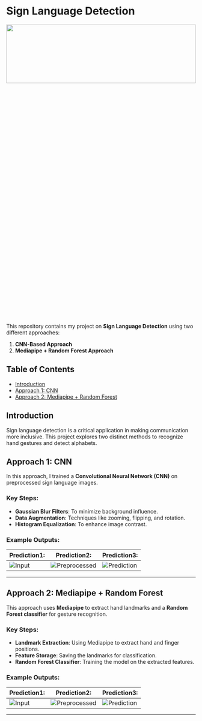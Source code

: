 # Sign Language Detection  
<img src='https://miro.medium.com/v2/resize:fit:828/format:webp/0*EC2QFI9soQV-qMlY' width=100% height=20%>

This repository contains my project on **Sign Language Detection** using two different approaches:  

1. **CNN-Based Approach**  
2. **Mediapipe + Random Forest Approach**  

## Table of Contents  
- [Introduction](#introduction)  
- [Approach 1: CNN](#approach-1-cnn)  
- [Approach 2: Mediapipe + Random Forest](#approach-2-mediapipe--random-forest)  
## Introduction  
Sign language detection is a critical application in making communication more inclusive. This project explores two distinct methods to recognize hand gestures and detect alphabets.  

## Approach 1: CNN  

In this approach, I trained a **Convolutional Neural Network (CNN)** on preprocessed sign language images.  
### Key Steps:  
- **Gaussian Blur Filters**: To minimize background influence.  
- **Data Augmentation**: Techniques like zooming, flipping, and rotation.  
- **Histogram Equalization**: To enhance image contrast.  

### Example Outputs:  

| Prediction1:         | Prediction2:  | Prediction3: |  
|-----------------------|---------------------|---------------------|  
| ![Input](https://drive.google.com/uc?id=1f3DQaPfpIYXEc6T8GTG1DKMMBGEJfTyQ) | ![Preprocessed](https://drive.google.com/uc?id=1ergYoeKt4kwmoFwRuZ6WYaQslbG2cxNJ) | ![Prediction](https://drive.google.com/uc?id=1XhyQlxnq_pohnYyNV9U4-2nOdbZ_uAKz) |  

---

## Approach 2: Mediapipe + Random Forest  

This approach uses **Mediapipe** to extract hand landmarks and a **Random Forest classifier** for gesture recognition.  
### Key Steps:  
- **Landmark Extraction**: Using Mediapipe to extract hand and finger positions.  
- **Feature Storage**: Saving the landmarks for classification.  
- **Random Forest Classifier**: Training the model on the extracted features.  

### Example Outputs:  

| Prediction1:         | Prediction2:  | Prediction3: |  
|-----------------------|---------------------|---------------------|  
| ![Input](https://drive.google.com/uc?id=18VwOVxOUhPnKWa9SWIbkRTLeWWDUK9GA) | ![Preprocessed](https://drive.google.com/uc?id=1Tcu9jAHwfPJ7lVWRXgU9fuQhYOY7Uv_z) | ![Prediction](https://drive.google.com/uc?id=1_FxlEO7jlp26UnYz5diXF-P7RQW6cwXS) |  

---


